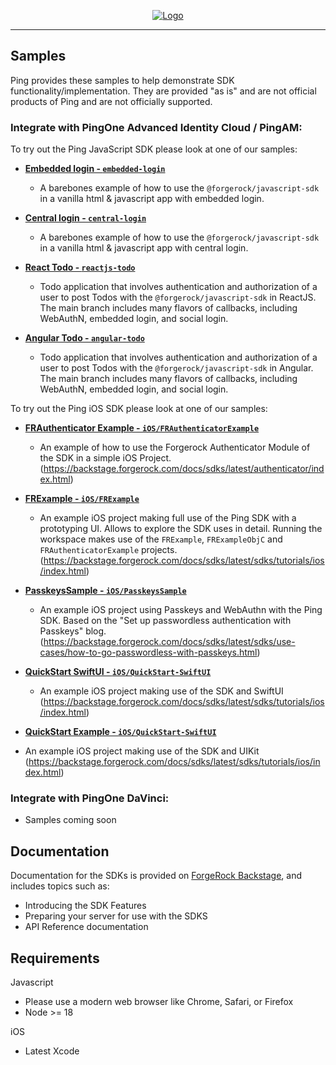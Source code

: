 <p align="center">
  <a href="https://github.com/ForgeRock/sdk-sample-apps">
    <img src="https://cdn.forgerock.com/logo/interim/Logo-PingIdentity-ForgeRock-Hor-FullColor.svg" alt="Logo">
  </a>
  <hr/>
</p>

## Samples

Ping provides these samples to help demonstrate SDK functionality/implementation. They are provided "as is" and are not official products of Ping and are not officially supported.

### Integrate with PingOne Advanced Identity Cloud / PingAM:

To try out the Ping JavaScript SDK please look at one of our samples:

- [**Embedded login - `embedded-login`**](./embedded-login/README.md)

  - A barebones example of how to use the `@forgerock/javascript-sdk` in a vanilla html & javascript app with embedded login.

- [**Central login - `central-login`**](./central-login/README.md)

  - A barebones example of how to use the `@forgerock/javascript-sdk` in a vanilla html & javascript app with central login.

- [**React Todo - `reactjs-todo`**](./reactjs-todo/README.md)

  - Todo application that involves authentication and authorization of a user to post Todos with the `@forgerock/javascript-sdk` in ReactJS.
    The main branch includes many flavors of callbacks, including WebAuthN, embedded login, and social login.

- [**Angular Todo - `angular-todo`**](./angular-todo/README.md)
  
  - Todo application that involves authentication and authorization of a user to post Todos with the `@forgerock/javascript-sdk` in Angular.
    The main branch includes many flavors of callbacks, including WebAuthN, embedded login, and social login.

To try out the Ping iOS SDK please look at one of our samples:

- [**FRAuthenticator Example - `iOS/FRAuthenticatorExample`**](./iOS/FRAuthenticatorExample/FRAuthenticatorExample.xcodeproj/)
  
  - An example of how to use the Forgerock Authenticator Module of the SDK in a simple iOS Project. 
  (https://backstage.forgerock.com/docs/sdks/latest/authenticator/index.html)

- [**FRExample - `iOS/FRExample`**](./iOS/FRExample.xcworkspace/)
  
  - An example iOS project making full use of the Ping SDK with a prototyping UI. Allows to explore the SDK uses in detail. Running the workspace makes use of the `FRExample`, `FRExampleObjC` and `FRAuthenticatorExample` projects.
  (https://backstage.forgerock.com/docs/sdks/latest/sdks/tutorials/ios/index.html)

- [**PasskeysSample - `iOS/PasskeysSample`**](./iOS/PasskeysSample/UnsummitAuthentication/UnsummitAuthentication.xcodeproj/)
  
  - An example iOS project using Passkeys and WebAuthn with the Ping SDK. Based on the "Set up passwordless authentication with Passkeys" blog.
  (https://backstage.forgerock.com/docs/sdks/latest/sdks/use-cases/how-to-go-passwordless-with-passkeys.html)

- [**QuickStart SwiftUI - `iOS/QuickStart-SwiftUI`**](./iOS/QuickStart-SwiftUI/QuickStart.xcodeproj/)
  
  - An example iOS project making use of the SDK and SwiftUI
  (https://backstage.forgerock.com/docs/sdks/latest/sdks/tutorials/ios/index.html)

- [**QuickStart Example - `iOS/QuickStart-SwiftUI`**](./iOS/QuickstartExample/Quickstart.xcodeproj/)
 
 - An example iOS project making use of the SDK and UIKit
  (https://backstage.forgerock.com/docs/sdks/latest/sdks/tutorials/ios/index.html)
<!------------------------------------------------------------------------------------------------------------------------------------>
<!-- DOCS - Link off to the AM-centric documentation at sdks.forgerock.com. -->

### Integrate with PingOne DaVinci:

- Samples coming soon

## Documentation

Documentation for the SDKs is provided on [ForgeRock Backstage](https://backstage.forgerock.com/docs/sdks/latest/index.html), and includes topics such as:

- Introducing the SDK Features
- Preparing your server for use with the SDKS
- API Reference documentation

## Requirements

Javascript
- Please use a modern web browser like Chrome, Safari, or Firefox
- Node >= 18

iOS
- Latest Xcode
